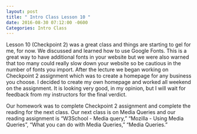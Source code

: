 ```yaml
---
layout: post
title: " Intro Class Lesson 10 "
date: 2016-08-30 07:12:00 -0600
Categories: Intro Class
---
```

Lesson 10 (Checkpoint 2) was a great class and things are starting to gel for me, for now.  We discussed and learned how to use Google Fonts.  This is a great way to have additional fonts in your website but we were also warned that too many could really slow down your website so be cautious in the number of fonts you import.  After the lecture we began working on Checkpoint 2 assignment which was to create a homepage for any business you choose.  I decided to create my own homepage and worked all weekend on the assignment.  It is looking very good, in my opinion, but I will wait for feedback from my instructors for the final verdict.

Our homework was to complete Checkpoint 2 assignment and complete the reading for the next class.  Our next class is on Media Queries and our reading assignment is “W3School - Media query,” “Mozilla - Using Media Queries”, “What you can do with Media Queries,” “Media Queries.”
